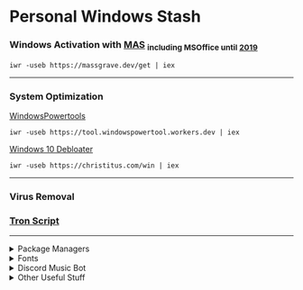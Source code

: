 # Personal Windows Stash
### **Windows Activation with [MAS](https://github.com/massgravel/Microsoft-Activation-Scripts/releases/tag/1.6)** <sub> including MSOffice until [2019](other/Setup64.exe)<sub/>

```
iwr -useb https://massgrave.dev/get | iex
```
-----------------
### **System Optimization**
 [WindowsPowertools](https://github.com/windows-powertool/Powertool)
```
iwr -useb https://tool.windowspowertool.workers.dev | iex
```
 [Windows 10 Debloater](https://github.com/ChrisTitusTech/winutil)
```
iwr -useb https://christitus.com/win | iex
```
------------------
### **Virus Removal**

### [Tron Script](https://github.com/bmrf/tron)

-----------

<details>
<summary>
Package Managers
</summary>

|Website    |Download/Installation| Additional Links |
|-----------|-------------|-------------|
|[Winget](https://winstall.app/)|[Winget Github](https://github.com/microsoft/winget-cli/releases/tag/v1.4.10173)
|[Scoop](https://scoop.sh)|[Scoop Github](https://github.com/ScoopInstaller/Install#readme) 
|[PowerShell Gallery](https://www.powershellgallery.com/)|
|[Chocolatey](https://chocolatey.org/)| [Chocolatey Install](https://chocolatey.org/install)
|[Crates(Cargo)](https://crates.io)| [Cargo Install](https://doc.rust-lang.org/cargo/getting-started/installation.html)| [Awesome Rust](https://crates.io/crates/awesome-rust)

</details>


<details>
<summary>
Fonts
</summary>

### [all Nerdfonts](https://www.nerdfonts.com/font-downloads)
My favourite:
- [Hack](https://github.com/ryanoasis/nerd-fonts/releases/download/v3.0.1/Hack.zip)
- [MesloLG](https://github.com/ryanoasis/nerd-fonts/releases/download/v3.0.1/Meslo.zip)
- [JetBrainsMono](https://github.com/ryanoasis/nerd-fonts/releases/download/v3.0.1/JetBrainsMono.zip)
- [Terminess](https://github.com/ryanoasis/nerd-fonts/releases/download/v3.0.1/Terminus.zip)
</details>


<details>
<summary>
Discord Music Bot
</summary> 

### [Source](https://just-some-bots.github.io/MusicBot/installing/windows/)

### Installation
1. Install [Python3.8](https://www.python.org/ftp/python/3.8.10/python-3.8.10-amd64.exe)
    - During the setup, tick Install **launcher for all users (recommended)** and **Add Python 3.8 to PATH** when prompted
2. Install [Git For Windows](http://gitforwindows.org/)
    - During the setup, tick **Git from the command line and also 3rd-party software, Checkout Windows-style, commit Unix-style endings**, and **Use MinTTY (the default terminal MSYS2)**.
    - Open Git Bash by right-clicking an empty space inside of a folder (e.g My Documents) and clicking **Git Bash here**
    - Run this in the command window that opens.
    ```
    git clone https://github.com/Just-Some-Bots/MusicBot.git MusicBot -b master 
    ```
</details>    
    

<details>

<summary>
Other Useful Stuff
</summary>

### Rename a folder to this for shortcuts to most windows settings. 

```
Magic.{ED7BA470-8E54-465E-825C-99712043E01C}
```

</details>